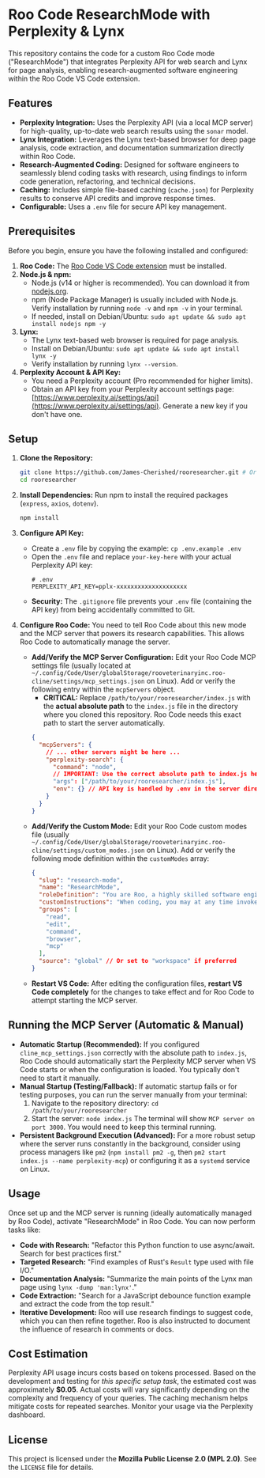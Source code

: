# Roo Code ResearchMode with Perplexity & Lynx

This repository contains the code for a custom Roo Code mode ("ResearchMode") that integrates Perplexity API for web search and Lynx for page analysis, enabling research-augmented software engineering within the Roo Code VS Code extension.

## Features

*   **Perplexity Integration:** Uses the Perplexity API (via a local MCP server) for high-quality, up-to-date web search results using the `sonar` model.
*   **Lynx Integration:** Leverages the Lynx text-based browser for deep page analysis, code extraction, and documentation summarization directly within Roo Code.
*   **Research-Augmented Coding:** Designed for software engineers to seamlessly blend coding tasks with research, using findings to inform code generation, refactoring, and technical decisions.
*   **Caching:** Includes simple file-based caching (`cache.json`) for Perplexity results to conserve API credits and improve response times.
*   **Configurable:** Uses a `.env` file for secure API key management.

## Prerequisites

Before you begin, ensure you have the following installed and configured:

1.  **Roo Code:** The [Roo Code VS Code extension](https://marketplace.visualstudio.com/items?itemName=rooveterinaryinc.roo-cline) must be installed.
2.  **Node.js & npm:**
    *   Node.js (v14 or higher is recommended). You can download it from [nodejs.org](https://nodejs.org/).
    *   npm (Node Package Manager) is usually included with Node.js. Verify installation by running `node -v` and `npm -v` in your terminal.
    *   If needed, install on Debian/Ubuntu: `sudo apt update && sudo apt install nodejs npm -y`
3.  **Lynx:**
    *   The Lynx text-based web browser is required for page analysis.
    *   Install on Debian/Ubuntu: `sudo apt update && sudo apt install lynx -y`
    *   Verify installation by running `lynx --version`.
4.  **Perplexity Account & API Key:**
    *   You need a Perplexity account (Pro recommended for higher limits).
    *   Obtain an API key from your Perplexity account settings page: [https://www.perplexity.ai/settings/api](https://www.perplexity.ai/settings/api). Generate a new key if you don't have one.

## Setup

1.  **Clone the Repository:**
    ```bash
    git clone https://github.com/James-Cherished/rooresearcher.git # Or your fork's URL
    cd rooresearcher
    ```
2.  **Install Dependencies:** Run npm to install the required packages (`express`, `axios`, `dotenv`).
    ```bash
    npm install
    ```
3.  **Configure API Key:**
    *   Create a `.env` file by copying the example: `cp .env.example .env`
    *   Open the `.env` file and replace `your-key-here` with your actual Perplexity API key:
        ```dotenv
        # .env
        PERPLEXITY_API_KEY=pplx-xxxxxxxxxxxxxxxxxxxx
        ```
    *   **Security:** The `.gitignore` file prevents your `.env` file (containing the API key) from being accidentally committed to Git.

4.  **Configure Roo Code:** You need to tell Roo Code about this new mode and the MCP server that powers its research capabilities. This allows Roo Code to automatically manage the server.

    *   **Add/Verify the MCP Server Configuration:** Edit your Roo Code MCP settings file (usually located at `~/.config/Code/User/globalStorage/rooveterinaryinc.roo-cline/settings/mcp_settings.json` on Linux). Add or verify the following entry within the `mcpServers` object.
        *   **CRITICAL:** Replace `/path/to/your/rooresearcher/index.js` with the **actual absolute path** to the `index.js` file in the directory where you cloned this repository. Roo Code needs this exact path to start the server automatically.
        ```json
        {
          "mcpServers": {
            // ... other servers might be here ...
            "perplexity-search": {
              "command": "node",
              // IMPORTANT: Use the correct absolute path to index.js here!
              "args": ["/path/to/your/rooresearcher/index.js"],
              "env": {} // API key is handled by .env in the server directory
            }
          }
        }
        ```
    *   **Add/Verify the Custom Mode:** Edit your Roo Code custom modes file (usually `~/.config/Code/User/globalStorage/rooveterinaryinc.roo-cline/settings/custom_modes.json` on Linux). Add or verify the following mode definition within the `customModes` array:
        ```json
        {
          "slug": "research-mode",
          "name": "ResearchMode",
          "roleDefinition": "You are Roo, a highly skilled software engineer and researcher. Your primary function is to design, write, refactor, and debug code—augmented by advanced research capabilities. You automatically start and manage the Perplexity MCP server and Lynx for web search, documentation analysis, and code extraction. You integrate research findings directly into your coding workflow, using them to inform, generate, and improve code, documentation, and technical decisions. You maintain context, cite sources, and ensure all code and research actions are actionable, reproducible, and well-documented.",
          "customInstructions": "When coding, you may at any time invoke Perplexity-powered web search or Lynx-based page analysis to inform your engineering work. Use Perplexity MCP for up to 5 high-quality results (summarize, cite, extract code, compare, or analyze as needed). Use Lynx to extract clean text, code, or links from any URL. For advanced extraction, use commands like `lynx -dump {url} | grep -A 10 'function\\|class\\|import'` to extract code snippets, or `lynx -dump -listonly {url}` to list all links. When researching for a specific coding task, include relevant code context (such as the current function, file snippet, or error message) in your research queries to make them more targeted and actionable. Integrate research findings directly into code, comments, documentation, or design decisions. When research influences a code change or technical decision, automatically summarize the key findings and their impact in code comments or project documentation (e.g., README.md, docs/technical_decisions.md). You may run commands, edit files, and perform research in a single workflow. Always keep the MCP server running in the background and manage it automatically. If a research or code action fails, diagnose and retry. Your goal is to deliver robust, well-researched, and well-documented code, using research as a seamless augmentation to your engineering process.",
          "groups": [
            "read",
            "edit",
            "command",
            "browser",
            "mcp"
          ],
          "source": "global" // Or set to "workspace" if preferred
        }
        ```
    *   **Restart VS Code:** After editing the configuration files, **restart VS Code completely** for the changes to take effect and for Roo Code to attempt starting the MCP server.

## Running the MCP Server (Automatic & Manual)

*   **Automatic Startup (Recommended):** If you configured `cline_mcp_settings.json` correctly with the absolute path to `index.js`, Roo Code should automatically start the Perplexity MCP server when VS Code starts or when the configuration is loaded. You typically don't need to start it manually.
*   **Manual Startup (Testing/Fallback):** If automatic startup fails or for testing purposes, you can run the server manually from your terminal:
    1.  Navigate to the repository directory: `cd /path/to/your/rooresearcher`
    2.  Start the server: `node index.js`
    The terminal will show `MCP server on port 3000`. You would need to keep this terminal running.
*   **Persistent Background Execution (Advanced):** For a more robust setup where the server runs constantly in the background, consider using process managers like `pm2` (`npm install pm2 -g`, then `pm2 start index.js --name perplexity-mcp`) or configuring it as a `systemd` service on Linux.

## Usage

Once set up and the MCP server is running (ideally automatically managed by Roo Code), activate "ResearchMode" in Roo Code. You can now perform tasks like:

*   **Code with Research:** "Refactor this Python function to use async/await. Search for best practices first."
*   **Targeted Research:** "Find examples of Rust's `Result` type used with file I/O."
*   **Documentation Analysis:** "Summarize the main points of the Lynx man page using `lynx -dump 'man:lynx'`."
*   **Code Extraction:** "Search for a JavaScript debounce function example and extract the code from the top result."
*   **Iterative Development:** Roo will use research findings to suggest code, which you can then refine together. Roo is also instructed to document the influence of research in comments or docs.

## Cost Estimation

Perplexity API usage incurs costs based on tokens processed. Based on the development and testing for *this specific setup task*, the estimated cost was approximately **$0.05**. Actual costs will vary significantly depending on the complexity and frequency of your queries. The caching mechanism helps mitigate costs for repeated searches. Monitor your usage via the Perplexity dashboard.

## License

This project is licensed under the **Mozilla Public License 2.0 (MPL 2.0)**. See the `LICENSE` file for details.
